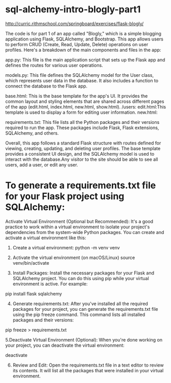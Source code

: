 # sql-alchemy-intro-blogly-part1
http://curric.rithmschool.com/springboard/exercises/flask-blogly/

The code is for part 1 of an app called "Blogly," which is a simple blogging application using Flask, SQLAlchemy, and Bootstrap. This app allows users to perform CRUD (Create, Read, Update, Delete) operations on user profiles. Here's a breakdown of the main components and files in the app:

app.py: This file is the main application script that sets up the Flask app and defines the routes for various user operations.

models.py: This file defines the SQLAlchemy model for the User class, which represents user data in the database. It also includes a function to connect the database to the Flask app.

base.html: This is the base template for the app's UI. It provides the common layout and styling elements that are shared across different pages of the app (edit.html, index.html, new.html, show.html).
  /users:
    edit.html:This template is used to display a form for editing user information.
    new.html: 

requirements.txt: This file lists all the Python packages and their versions required to run the app. These packages include Flask, Flask extensions, SQLAlchemy, and others.

Overall, this app follows a standard Flask structure with routes defined for viewing, creating, updating, and deleting user profiles. The base template provides a consistent UI design, and the SQLAlchemy model is used to interact with the database.Any visitor to the site should be able to see all users, add a user, or edit any user.

# To generate a requirements.txt file for your Flask project using SQLAlchemy:

Activate Virtual Environment (Optional but Recommended): It's a good practice to work within a virtual environment to isolate your project's dependencies from the system-wide Python packages. You can create and activate a virtual environment like this:

1. Create a virtual environment:
python -m venv venv

2. Activate the virtual environment (on macOS/Linux)
source venv/bin/activate

3. Install Packages: Install the necessary packages for your Flask and SQLAlchemy project. You can do this using pip while your virtual environment is active. For example:

pip install flask sqlalchemy

4. Generate requirements.txt: After you've installed all the required packages for your project, you can generate the requirements.txt file using the pip freeze command. This command lists all installed packages and their versions:

pip freeze > requirements.txt

5.Deactivate Virtual Environment (Optional): When you're done working on your project, you can deactivate the virtual environment:

deactivate

6. Review and Edit: Open the requirements.txt file in a text editor to review its contents. It will list all the packages that were installed in your virtual environment.




